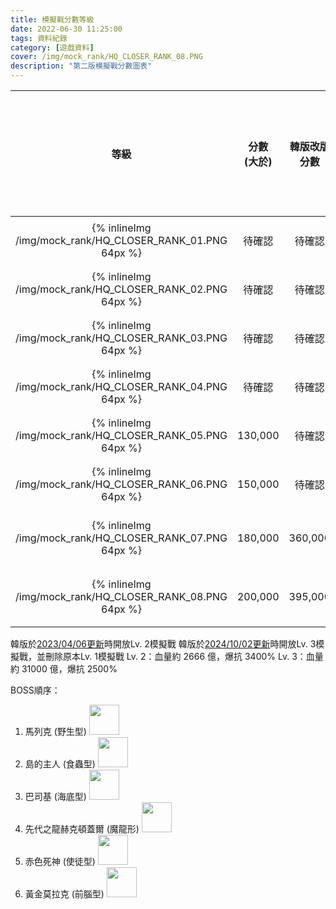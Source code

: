 ```yaml
---
title: 模擬戰分數等級
date: 2022-06-30 11:25:00
tags: 資料紀錄
category: [遊戲資料]
cover: /img/mock_rank/HQ_CLOSER_RANK_08.PNG
description: "第二版模擬戰分數圖表"
---
```


|等級|分數<br>(大於)|韓版改版分數|對應剩餘時間<br>(大於)|
|:-:|:-:|:-:|:-:|
|{% inlineImg /img/mock_rank/HQ_CLOSER_RANK_01.PNG 64px %}|待確認|待確認|待確認|
|{% inlineImg /img/mock_rank/HQ_CLOSER_RANK_02.PNG 64px %}|待確認|待確認|待確認|
|{% inlineImg /img/mock_rank/HQ_CLOSER_RANK_03.PNG 64px %}|待確認|待確認|待確認|
|{% inlineImg /img/mock_rank/HQ_CLOSER_RANK_04.PNG 64px %}|待確認|待確認|待確認|
|{% inlineImg /img/mock_rank/HQ_CLOSER_RANK_05.PNG 64px %}|130,000|待確認|待確認|
|{% inlineImg /img/mock_rank/HQ_CLOSER_RANK_06.PNG 64px %}|150,000|待確認|待確認|
|{% inlineImg /img/mock_rank/HQ_CLOSER_RANK_07.PNG 64px %}|180,000|360,000|1分15秒|
|{% inlineImg /img/mock_rank/HQ_CLOSER_RANK_08.PNG 64px %}|200,000|395,000|1分50秒|

韓版於[2023/04/06更新](https://closers.nexon.com/News/Notice/View?n4ArticleSN=140692)時開放Lv. 2模擬戰
韓版於[2024/10/02更新](https://closers.nexon.com/News/Notice/View?n4ArticleSN=145224)時開放Lv. 3模擬戰，並刪除原本Lv. 1模擬戰
Lv. 2：血量約 2666 億，爆抗 3400%
Lv. 3：血量約 31000 億，爆抗 2500%

BOSS順序：
1. 馬列克 (野生型) <img class="inline-img" src="https://i.imgur.com/8ONbMJo.png" style="height:48px">
1. 島的主人 (食蟲型) <img class="inline-img" src="https://i.imgur.com/HoxQxvb.png" style="height:48px">
1. 巴司基 (海底型) <img class="inline-img" src="https://i.imgur.com/I6BPtrp.png" style="height:48px">
1. 先代之龍赫克頓蓋爾 (魔龍形) <img class="inline-img" src="https://i.imgur.com/FWfg4L0.png" style="height:48px">
1. 赤色死神 (使徒型) <img class="inline-img" src="https://i.imgur.com/t8j9844.png" style="height:48px">
1. 黃金莫拉克 (前腦型) <img class="inline-img" src="https://i.imgur.com/acS6rsI.png" style="height:48px">



